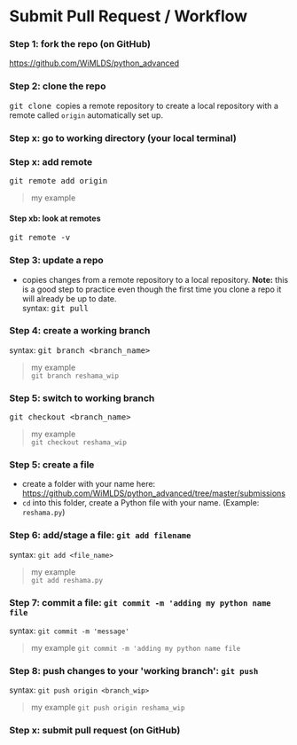 # Submit Pull Request / Workflow

### Step 1:  fork the repo (on GitHub)
https://github.com/WiMLDS/python_advanced

### Step 2:  clone the repo  
<kbd> git clone </kbd> copies a remote repository to create a local repository with a remote called `origin` automatically set up.

### Step x:  go to working directory (your local terminal)

### Step x:  add remote

<kbd> git remote add origin <url> </kbd>
>my example

#### Step xb:  look at remotes
<kbd> git remote -v </kbd>

### Step 3:  update a repo
* copies changes from a remote repository to a local repository.
**Note:**  this is a good step to practice even though the first time you clone a repo it will already be up to date.  
syntax:  <kbd> git pull </kbd> 

 
### Step 4:  create a working branch
syntax:  <kbd> git branch <branch_name> </kbd>
>my example  
`git branch reshama_wip`

### Step 5:  switch to working branch
<kbd> git checkout <branch_name> </kbd>  
>my example  
`git checkout reshama_wip`

### Step 5:  create a file
* create a folder with your name here:  https://github.com/WiMLDS/python_advanced/tree/master/submissions
* `cd` into this folder, create a Python file with your name.  (Example:  `reshama.py`)

### Step 6:  add/stage a file:  `git add filename`
syntax:  `git add <file_name>`
>my example  
`git add reshama.py`

### Step 7:  commit a file:  `git commit -m 'adding my python name file`
syntax:  `git commit -m 'message'`  
>my example
 `git commit -m 'adding my python name file`
 
### Step 8:  push changes to your 'working branch':  `git push` 
syntax:  `git push origin <branch_wip>`  
>my example
`git push origin reshama_wip`


### Step x:  submit pull request (on GitHub)

